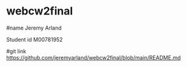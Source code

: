 # webcw2final

#name
Jeremy Arland

Student id
M00781952

#git link
https://github.com/jeremyarland/webcw2final/blob/main/README.md
